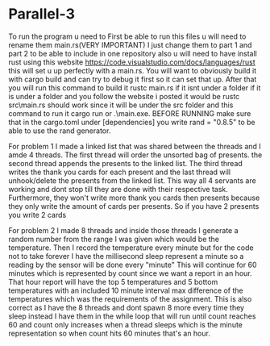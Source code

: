 # Parallel-3

To run the program u need to First be able to run this files u will need to rename them main.rs(VERY IMPORTANT) I just change them to part 1 and part 2 to be able to include in one repository also u will need to have install rust using this website https://code.visualstudio.com/docs/languages/rust this will set u up perfectly with a main.rs. You will want to obviously build it with cargo build and can try to debug it first so it can set that up. After that you will run this command to build it rustc main.rs if it isnt under a folder if it is under a folder and you follow the website i posted it would be rustc src\main.rs should work since it will be under the src folder and this command to run it cargo run or .\main.exe. BEFORE RUNNING make sure that in the cargo.toml under [dependencies] you write rand = "0.8.5" to be able to use the rand generator.

For problem 1 I made a linked list that was shared between the threads and I amde 4 threads. The first thread will order the unsorted bag of presents. the second thread appends the presents to the linked list. The third thread writes the thank you cards for each present and the last thread will unhook/delete the presents from the linked list. This way all 4 servants are working and dont stop till they are done with their respective task. Furthermore, they won't write more thank you cards then presents because they only write the amount of cards per presents. So if you have 2 presents you write 2 cards

For problem 2 I made  8 threads and inside those threads I generate a random number from the range I was given which would be the temperature. Then I record the temperature every minute but for the code not to take forever I have the millisecond sleep represent a minute so a reading by the sensor will be done every "minute" This will continue for 60 minutes which is represented by count since we want a report in an hour. That hour report will have the top 5 temperatures and 5 bottom temperatures with an included 10 minute interval max difference of the temperatures which was the requirements of the assignment. This is also correct as I have the 8 threads and dont spawn  8 more every time they sleep instead I have them in the while loop that will run until count reaches 60 and count only increases when a thread sleeps which is the minute representation so when count hits 60 minutes that's an hour.
